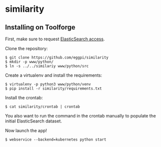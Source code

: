 # similarity

## Installing on Toolforge

First, make sure to request [ElasticSearch
access](https://wikitech.wikimedia.org/wiki/Help:Toolforge/Elasticsearch).

Clone the repository:

```
$ git clone https://github.com/eggpi/similarity
$ mkdir -p www/python/
$ ln -s ../../similariy www/python/src
```

Create a virtualenv and install the requirements:

```
$ virtualenv -p python3 www/python/venv
$ pip install -r similarity/requirements.txt
```

Install the crontab:

```
$ cat similarity/crontab | crontab
```

You also want to run the command in the crontab manually to populate the initial
ElasticSearch dataset.

Now launch the app!

```
$ webservice --backend=kubernetes python start
```
